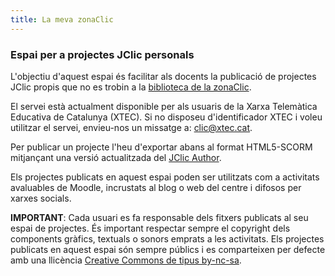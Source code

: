 ```yaml
---
title: La meva zonaClic
---
```


### Espai per a projectes JClic personals

L'objectiu d'aquest espai és facilitar als docents la publicació de projectes JClic propis que no es trobin a la [biblioteca de la zonaClic](https://clic.xtec.cat/repo/).

El servei està actualment disponible per als usuaris de la Xarxa Telemàtica Educativa de Catalunya (XTEC). Si no disposeu d'identificador XTEC i voleu utilitzar el servei, envieu-nos un missatge a: clic@xtec.cat.

Per publicar un projecte l'heu d'exportar abans al format HTML5-SCORM mitjançant una versió actualitzada del [JClic Author](https://clic.xtec.cat/ca/jclic/download.htm).

Els projectes publicats en aquest espai poden ser utilitzats com a activitats avaluables de Moodle, incrustats al blog o web del centre i difosos per xarxes socials.

__IMPORTANT__: Cada usuari es fa responsable dels fitxers publicats al seu espai de projectes. És important respectar sempre el copyright dels components gràfics, textuals o sonors emprats a les activitats. Els projectes publicats en aquest espai són sempre públics i es comparteixen per defecte amb una llicència [Creative Commons de tipus by-nc-sa](https://creativecommons.org/licenses/by-nc-sa/3.0/es/deed.ca).


